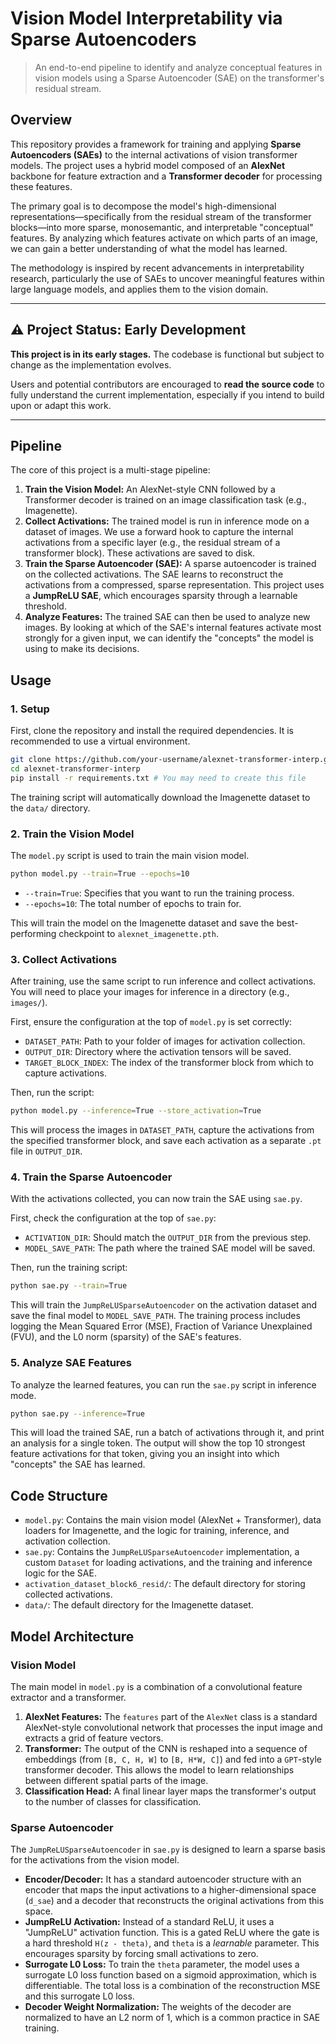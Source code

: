 # Vision Model Interpretability via Sparse Autoencoders

> An end-to-end pipeline to identify and analyze conceptual features in vision models using a Sparse Autoencoder (SAE) on the transformer's residual stream.

## Overview

This repository provides a framework for training and applying **Sparse Autoencoders (SAEs)** to the internal activations of vision transformer models. The project uses a hybrid model composed of an **AlexNet** backbone for feature extraction and a **Transformer decoder** for processing these features.

The primary goal is to decompose the model's high-dimensional representations—specifically from the residual stream of the transformer blocks—into more sparse, monosemantic, and interpretable "conceptual" features. By analyzing which features activate on which parts of an image, we can gain a better understanding of what the model has learned.

The methodology is inspired by recent advancements in interpretability research, particularly the use of SAEs to uncover meaningful features within large language models, and applies them to the vision domain.

---

## ⚠️ Project Status: Early Development

**This project is in its early stages.** The codebase is functional but subject to change as the implementation evolves.

Users and potential contributors are encouraged to **read the source code** to fully understand the current implementation, especially if you intend to build upon or adapt this work.

---

## Pipeline

The core of this project is a multi-stage pipeline:

1.  **Train the Vision Model:** An AlexNet-style CNN followed by a Transformer decoder is trained on an image classification task (e.g., Imagenette).
2.  **Collect Activations:** The trained model is run in inference mode on a dataset of images. We use a forward hook to capture the internal activations from a specific layer (e.g., the residual stream of a transformer block). These activations are saved to disk.
3.  **Train the Sparse Autoencoder (SAE):** A sparse autoencoder is trained on the collected activations. The SAE learns to reconstruct the activations from a compressed, sparse representation. This project uses a **JumpReLU SAE**, which encourages sparsity through a learnable threshold.
4.  **Analyze Features:** The trained SAE can then be used to analyze new images. By looking at which of the SAE's internal features activate most strongly for a given input, we can identify the "concepts" the model is using to make its decisions.

## Usage

### 1. Setup

First, clone the repository and install the required dependencies. It is recommended to use a virtual environment.

```bash
git clone https://github.com/your-username/alexnet-transformer-interp.git
cd alexnet-transformer-interp
pip install -r requirements.txt # You may need to create this file
```

The training script will automatically download the Imagenette dataset to the `data/` directory.

### 2. Train the Vision Model

The `model.py` script is used to train the main vision model.

```bash
python model.py --train=True --epochs=10
```

-   `--train=True`: Specifies that you want to run the training process.
-   `--epochs=10`: The total number of epochs to train for.

This will train the model on the Imagenette dataset and save the best-performing checkpoint to `alexnet_imagenette.pth`.

### 3. Collect Activations

After training, use the same script to run inference and collect activations. You will need to place your images for inference in a directory (e.g., `images/`).

First, ensure the configuration at the top of `model.py` is set correctly:

-   `DATASET_PATH`: Path to your folder of images for activation collection.
-   `OUTPUT_DIR`: Directory where the activation tensors will be saved.
-   `TARGET_BLOCK_INDEX`: The index of the transformer block from which to capture activations.

Then, run the script:

```bash
python model.py --inference=True --store_activation=True
```

This will process the images in `DATASET_PATH`, capture the activations from the specified transformer block, and save each activation as a separate `.pt` file in `OUTPUT_DIR`.

### 4. Train the Sparse Autoencoder

With the activations collected, you can now train the SAE using `sae.py`.

First, check the configuration at the top of `sae.py`:

-   `ACTIVATION_DIR`: Should match the `OUTPUT_DIR` from the previous step.
-   `MODEL_SAVE_PATH`: The path where the trained SAE model will be saved.

Then, run the training script:

```bash
python sae.py --train=True
```

This will train the `JumpReLUSparseAutoencoder` on the activation dataset and save the final model to `MODEL_SAVE_PATH`. The training process includes logging the Mean Squared Error (MSE), Fraction of Variance Unexplained (FVU), and the L0 norm (sparsity) of the SAE's features.

### 5. Analyze SAE Features

To analyze the learned features, you can run the `sae.py` script in inference mode.

```bash
python sae.py --inference=True
```

This will load the trained SAE, run a batch of activations through it, and print an analysis for a single token. The output will show the top 10 strongest feature activations for that token, giving you an insight into which "concepts" the SAE has learned.

## Code Structure

-   `model.py`: Contains the main vision model (AlexNet + Transformer), data loaders for Imagenette, and the logic for training, inference, and activation collection.
-   `sae.py`: Contains the `JumpReLUSparseAutoencoder` implementation, a custom `Dataset` for loading activations, and the training and inference logic for the SAE.
-   `activation_dataset_block6_resid/`: The default directory for storing collected activations.
-   `data/`: The default directory for the Imagenette dataset.

## Model Architecture

### Vision Model

The main model in `model.py` is a combination of a convolutional feature extractor and a transformer.

1.  **AlexNet Features:** The `features` part of the `AlexNet` class is a standard AlexNet-style convolutional network that processes the input image and extracts a grid of feature vectors.
2.  **Transformer:** The output of the CNN is reshaped into a sequence of embeddings (from `[B, C, H, W]` to `[B, H*W, C]`) and fed into a `GPT`-style transformer decoder. This allows the model to learn relationships between different spatial parts of the image.
3.  **Classification Head:** A final linear layer maps the transformer's output to the number of classes for classification.

### Sparse Autoencoder

The `JumpReLUSparseAutoencoder` in `sae.py` is designed to learn a sparse basis for the activations from the vision model.

-   **Encoder/Decoder:** It has a standard autoencoder structure with an encoder that maps the input activations to a higher-dimensional space (`d_sae`) and a decoder that reconstructs the original activations from this space.
-   **JumpReLU Activation:** Instead of a standard ReLU, it uses a "JumpReLU" activation function. This is a gated ReLU where the gate is a hard threshold `H(z - theta)`, and `theta` is a *learnable* parameter. This encourages sparsity by forcing small activations to zero.
-   **Surrogate L0 Loss:** To train the `theta` parameter, the model uses a surrogate L0 loss function based on a sigmoid approximation, which is differentiable. The total loss is a combination of the reconstruction MSE and this surrogate L0 loss.
-   **Decoder Weight Normalization:** The weights of the decoder are normalized to have an L2 norm of 1, which is a common practice in SAE training.